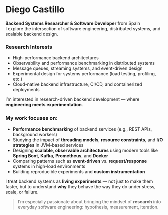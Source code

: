 # Diego Castillo

**Backend Systems Researcher & Software Developer** from Spain  
I explore the intersection of software engineering, distributed systems, and scalable backend design.

### Research Interests

- High-performance backend architectures
- Observability and performance benchmarking in distributed systems
- Message queues, streaming systems, and event-driven design
- Experimental design for systems performance (load testing, profiling, etc.)
- Cloud-native backend infrastructure, CI/CD, and containerized deployments

I’m interested in research-driven backend development — where **engineering meets experimentation**.

### My work focuses on:

- **Performance benchmarking** of backend services (e.g., REST APIs, background workers)
- Studying the impact of **threading models**, **resource constraints**, and **I/O strategies** in JVM-based services
- Designing **scalable, observable architectures** using modern tools like **Spring Boot**, **Kafka**, **Prometheus**, and **Docker**
- Comparing patterns such as **event-driven** vs. **request/response** systems in high-load environments
- Building reproducible experiments and **custom instrumentation**

I treat backend systems as **living experiments** — not just to make them faster, but to understand **why** they behave the way they do under stress, scale, or failure.

> I’m especially passionate about bringing the mindset of **research** into everyday software engineering: hypothesis, measurement, iteration.
